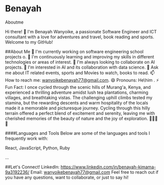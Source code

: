 # Benayah
Aboutme

Hi there! 👋
I'm Benayah Wanyoike, a passionate Software Engineer and ICT consultant with a love for adventures and travel, book reading and sports. Welcome to my GitHub!

##About Me
🔭 I'm currently working on software engineering school projects o.
🌱 I'm continuously learning and improving my skills in different technologies or areas of interest.
👯 I'm always looking to collaborate on AI projects.
🤔 I'm interested in AI and its collaboration with data science.
💬 Ask me about IT related events, sports and Movies to watch, books to read.
📫 How to reach me: wanyoikebenayah77@gmail.com.
😄 Pronouns: He\him .
⚡ Fun Fact: I once cycled through the scenic hills of Murang'a, Kenya, and experienced a thrilling adventure amidst lush tea plantations, charming villages, 
    and breathtaking vistas. The challenging uphill climbs tested my stamina, but the rewarding descents and warm hospitality of the locals made it a memorable 
    and picturesque journey. Cycling through this hilly terrain offered a perfect blend of excitement and serenity, leaving me with cherished memories of the 
    beauty of nature and the joy of exploration. 🚴‍♂️🍃😄


####Languages and Tools
Below are some of the languages and tools I frequently work with:

React, 
JavaScript,
Python,
Ruby

...




##Let's Connect!
LinkedIn: https://www.linkedin.com/in/benayah-kimama-9a3192236/
Email: wanyoikebenayah77@gmail.com
Feel free to reach out if you have any questions, want to collaborate, or just to say hi!
